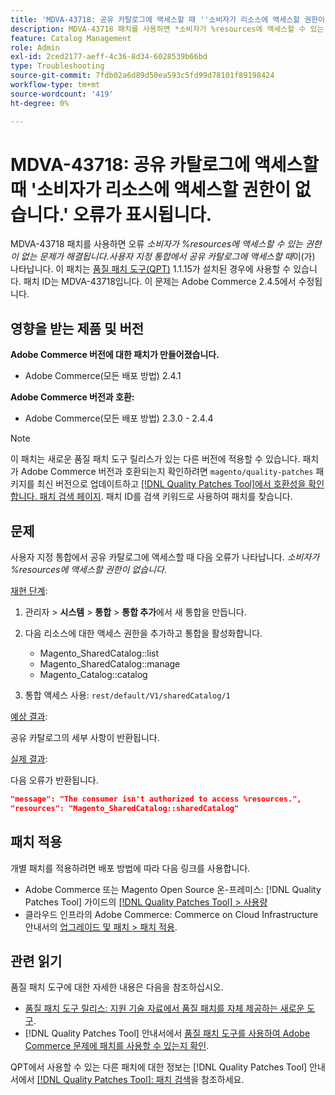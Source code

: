 ```yaml
---
title: 'MDVA-43718: 공유 카탈로그에 액세스할 때 ''소비자가 리소스에 액세스할 권한이 없습니다.'' 오류가 표시됩니다.'
description: MDVA-43718 패치를 사용하면 *소비자가 %resources에 액세스할 수 있는 권한이 없는 문제가 해결됩니다.* 사용자 정의 통합에서 공유 카탈로그에 액세스할 때 표시됩니다. 이 패치는 [Quality Patches Tool (QPT)](https://experienceleague.adobe.com/ko/docs/commerce-operations/tools/quality-patches-tool/quality-patches-tool-to-self-serve-quality-patches) 1.1.15가 설치된 경우 사용할 수 있습니다. 패치 ID는 MDVA-43718입니다. 이 문제는 Adobe Commerce 2.4.5에서 수정됩니다.
feature: Catalog Management
role: Admin
exl-id: 2ced2177-aeff-4c36-8d34-6028539b66bd
type: Troubleshooting
source-git-commit: 7fdb02a6d89d50ea593c5fd99d78101f89198424
workflow-type: tm+mt
source-wordcount: '419'
ht-degree: 0%

---
```


# MDVA-43718: 공유 카탈로그에 액세스할 때 &#39;소비자가 리소스에 액세스할 권한이 없습니다.&#39; 오류가 표시됩니다.

MDVA-43718 패치를 사용하면 오류 *소비자가 %resources에 액세스할 수 있는 권한이 없는 문제가 해결됩니다.사용자 지정 통합에서 공유 카탈로그에 액세스할 때*&#x200B;이(가) 나타납니다. 이 패치는 [품질 패치 도구(QPT)](https://experienceleague.adobe.com/ko/docs/commerce-operations/tools/quality-patches-tool/quality-patches-tool-to-self-serve-quality-patches) 1.1.15가 설치된 경우에 사용할 수 있습니다. 패치 ID는 MDVA-43718입니다. 이 문제는 Adobe Commerce 2.4.5에서 수정됩니다.

## 영향을 받는 제품 및 버전

**Adobe Commerce 버전에 대한 패치가 만들어졌습니다.**

* Adobe Commerce(모든 배포 방법) 2.4.1

**Adobe Commerce 버전과 호환:**

* Adobe Commerce(모든 배포 방법) 2.3.0 - 2.4.4

>[!NOTE]
>
>이 패치는 새로운 품질 패치 도구 릴리스가 있는 다른 버전에 적용할 수 있습니다. 패치가 Adobe Commerce 버전과 호환되는지 확인하려면 `magento/quality-patches` 패키지를 최신 버전으로 업데이트하고 [[!DNL Quality Patches Tool]에서 호환성을 확인합니다. 패치 검색 페이지](https://experienceleague.adobe.com/ko/docs/commerce-operations/tools/quality-patches-tool/quality-patches-tool-to-self-serve-quality-patches). 패치 ID를 검색 키워드로 사용하여 패치를 찾습니다.

## 문제

사용자 지정 통합에서 공유 카탈로그에 액세스할 때 다음 오류가 나타납니다. *소비자가 %resources에 액세스할 권한이 없습니다*.

<u>재현 단계</u>:

1. 관리자 > **시스템** > **통합** > **통합 추가**&#x200B;에서 새 통합을 만듭니다.
1. 다음 리소스에 대한 액세스 권한을 추가하고 통합을 활성화합니다.

   * Magento_SharedCatalog::list
   * Magento_SharedCatalog::manage
   * Magento_Catalog::catalog

1. 통합 액세스 사용: `rest/default/V1/sharedCatalog/1`

<u>예상 결과</u>:

공유 카탈로그의 세부 사항이 반환됩니다.

<u>실제 결과</u>:

다음 오류가 반환됩니다.

```JSON
"message": "The consumer isn't authorized to access %resources.",
"resources": "Magento_SharedCatalog::sharedCatalog"
```

## 패치 적용

개별 패치를 적용하려면 배포 방법에 따라 다음 링크를 사용합니다.

* Adobe Commerce 또는 Magento Open Source 온-프레미스: [!DNL Quality Patches Tool] 가이드의 [[!DNL Quality Patches Tool] > 사용량](/help/tools/quality-patches-tool/usage.md)
* 클라우드 인프라의 Adobe Commerce: Commerce on Cloud Infrastructure 안내서의 [업그레이드 및 패치 > 패치 적용](https://experienceleague.adobe.com/docs/commerce-cloud-service/user-guide/develop/upgrade/apply-patches.html?lang=ko).

## 관련 읽기

품질 패치 도구에 대한 자세한 내용은 다음을 참조하십시오.

* [품질 패치 도구 릴리스: 지원 기술 자료에서 품질 패치를 자체 제공하는 새로운 도구](https://experienceleague.adobe.com/ko/docs/commerce-operations/tools/quality-patches-tool/quality-patches-tool-to-self-serve-quality-patches).
* [!DNL Quality Patches Tool] 안내서에서 [품질 패치 도구를 사용하여 Adobe Commerce 문제에 패치를 사용할 수 있는지 확인](/help/tools/quality-patches-tool/patches-available-in-qpt/check-patch-for-magento-issue-with-magento-quality-patches.md).

QPT에서 사용할 수 있는 다른 패치에 대한 정보는 [!DNL Quality Patches Tool] 안내서에서 [[!DNL Quality Patches Tool]: 패치 검색](https://experienceleague.adobe.com/tools/commerce-quality-patches/index.html?lang=ko)을 참조하세요.
